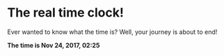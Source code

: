 # The real time clock!

Ever wanted to know what the time is? Well, your journey is about to end!

**The time is Nov 24, 2017, 02:25**